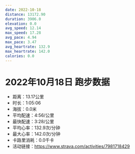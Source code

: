 ```yaml
---
date: 2022-10-18
distance: 13172.90
duration: 3906.0
elevation: 0.0
avg_speed: 12.14
max_speed: 17.28
avg_pace: 4.94
max_pace: 3.47
avg_heartrate: 132.9
max_heartrate: 142.0
calories: 0.0
---
```


# 2022年10月18日 跑步数据

- 距离：13.17公里
- 时长：1:05:06
- 海拔：0.0米
- 平均配速：4:56/公里
- 最快配速：3:28/公里
- 平均心率：132.9次/分钟
- 最大心率：142.0次/分钟
- 卡路里消耗：0.0千卡
- 活动链接：https://www.strava.com/activities/7981718429
